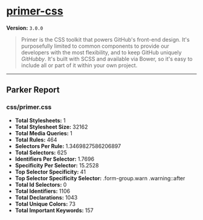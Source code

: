 # [primer-css]( http://primercss.io )

**Version:** `3.0.0`

> Primer is the CSS toolkit that powers GitHub's front-end design. It's purposefully limited to common components to provide our developers with the most flexibility, and to keep GitHub uniquely *GitHubby*. It's built with SCSS and available via Bower, so it's easy to include all or part of it within your own project.

* * *

## Parker Report

### css/primer.css

- **Total Stylesheets:** 1
- **Total Stylesheet Size:** 32162
- **Total Media Queries:** 1
- **Total Rules:** 464
- **Selectors Per Rule:** 1.3469827586206897
- **Total Selectors:** 625
- **Identifiers Per Selector:** 1.7696
- **Specificity Per Selector:** 15.2528
- **Top Selector Specificity:** 41
- **Top Selector Specificity Selector:** .form-group.warn .warning::after
- **Total Id Selectors:** 0
- **Total Identifiers:** 1106
- **Total Declarations:** 1043
- **Total Unique Colors:** 73
- **Total Important Keywords:** 157
